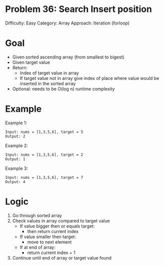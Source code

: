 # Problem 36: Search Insert position
Difficulty: Easy
Category: Array
Approach: Iteration (forloop)

# Goal 
- Given sorted ascending array (from smallest to bigest)
- Given target value
- Return:
    - Index of target value in array
    - If target value not in array give index of place where value would be inserted in the sorted array
- Optional: needs to be O(log n) runtime complexity

# Example
Example 1:

    Input: nums = [1,3,5,6], target = 5
    Output: 2

Example 2:

    Input: nums = [1,3,5,6], target = 2
    Output: 1

Example 3:

    Input: nums = [1,3,5,6], target = 7
    Output: 4

# Logic
1. Go through sorted array
2. Check values in array compared to target value
    - If value bigger then or equals target:
        - then return current index
    - If value smaller then target:
        - move to next element
    - If at end of array:
        - return current index + 1
3. Continue until end of array or target value found